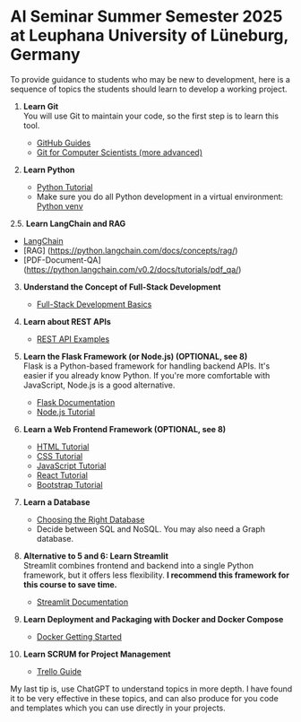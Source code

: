 # AI Seminar Summer Semester 2025 at Leuphana University of Lüneburg, Germany

To provide guidance to students who may be new to development, here is a sequence of topics the students should learn to develop a working project.

1. **Learn Git**  
   You will use Git to maintain your code, so the first step is to learn this tool.  
   - [GitHub Guides](https://github.com/git-guides)  
   - [Git for Computer Scientists (more advanced)](https://eagain.net/articles/git-for-computer-scientists/)

2. **Learn Python**  
   - [Python Tutorial](https://docs.python.org/3/tutorial/index.html)  
   - Make sure you do all Python development in a virtual environment: [Python venv](https://docs.python.org/3/library/venv.html)
  
2.5. **Learn LangChain and RAG**  
   - [LangChain](https://python.langchain.com/docs/tutorials/)
   - [RAG] (https://python.langchain.com/docs/concepts/rag/)
   - [PDF-Document-QA] (https://python.langchain.com/v0.2/docs/tutorials/pdf_qa/)

3. **Understand the Concept of Full-Stack Development**  
   - [Full-Stack Development Basics](https://www.mongodb.com/resources/basics/full-stack-development)

4. **Learn about REST APIs**  
   - [REST API Examples](https://blog.postman.com/rest-api-examples/)

5. **Learn the Flask Framework (or Node.js) (OPTIONAL, see 8)**  
   Flask is a Python-based framework for handling backend APIs. It's easier if you already know Python. If you're more comfortable with JavaScript, Node.js is a good alternative.  
   - [Flask Documentation](https://flask.palletsprojects.com/)  
   - [Node.js Tutorial](https://www.w3schools.com/nodejs/)

6. **Learn a Web Frontend Framework (OPTIONAL, see 8)**  
   - [HTML Tutorial](https://www.w3schools.com/html/default.asp)  
   - [CSS Tutorial](https://www.w3schools.com/css/default.asp)  
   - [JavaScript Tutorial](https://www.w3schools.com/js/default.asp)  
   - [React Tutorial](https://www.w3schools.com/react/default.asp)  
   - [Bootstrap Tutorial](https://www.w3schools.com/bootstrap/bootstrap_ver.asp)

7. **Learn a Database**  
   - [Choosing the Right Database](https://www.geeksforgeeks.org/how-to-choose-the-right-database-for-your-application/)  
   - Decide between SQL and NoSQL. You may also need a Graph database.

8. **Alternative to 5 and 6: Learn Streamlit**  
   Streamlit combines frontend and backend into a single Python framework, but it offers less flexibility. **I recommend this framework for this course to save time.**  
   - [Streamlit Documentation](https://docs.streamlit.io/develop/tutorials)

9. **Learn Deployment and Packaging with Docker and Docker Compose**  
   - [Docker Getting Started](https://docs.docker.com/get-started/)

10. **Learn SCRUM for Project Management**   
    - [Trello Guide](https://trello.com/guide)


My last tip is, use ChatGPT to understand topics in more depth. I have found it to be very effective in these topics, and can also produce for you code and templates which you can use directly in your projects.
